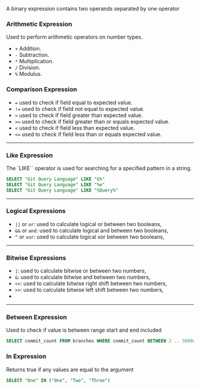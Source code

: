A binary expression contains two operands separated by one operator

### Arithmetic Expression

Used to perform arithmetic operators on number types.

- `+` Addition.
- `-` Subtraction.
- `*` Multiplication.
- `/` Division.
- `%` Modulus.

### Comparison Expression
- `=` used to check if field equal to expected value.
- `!=` used to check if field not equal to expected value.
- `>` used to check if field greater than expected value.
- `>=` used to check if field greater than or equals expected value.
- `<` used to check if field less than expected value.
- `<=` used to check if field less than or equals expected value.

---

### Like Expression
The `LIKE`` operator is used for searching for a specified pattern in a string.
```sql
SELECT "Git Query Language" LIKE "G%"
SELECT "Git Query Language" LIKE "%e"
SELECT "Git Query Language" LIKE "%Query%"
```

---

### Logical Expressions

- `||` or `or`: used to calculate logical or between two booleans,
- `&&` or `and`: used to calculate logical and between two booleans,
- `^` or `xor`: used to calculate logical xor between two booleans,

---

### Bitwise Expressions

- `|`: used to calculate bitwise or between two numbers,
- `&`: used to calculate bitwise and between two numbers,
- `<<`: used to calculate bitwise right shift between two numbers,
- `>>`: used to calculate bitwise left shift between two numbers,
- 
---

### Between Expression
Used to check if value is between range start and end included

```SQL
SELECT commit_count FROM branches WHERE commit_count BETWEEN 2 .. 30000
```

### In Expression
Returns true if any values are equal to the argument

```SQL
SELECT "One" IN ("One", "Two", "Three")
```